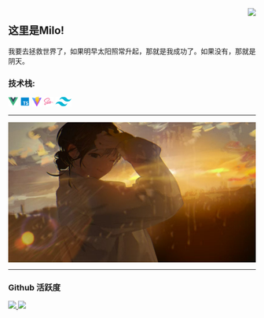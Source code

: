 <img align="right" src="https://count.getloli.com/get/@:Miloboxgithub?theme=rule34">

## 这里是Milo!

我要去拯救世界了，如果明早太阳照常升起，那就是我成功了。如果没有，那就是阴天。

<!-- ### **社交主页：** -->

 <!-- <img align="right" alt="GIF" src="./images/code.gif" width="430" height="100%" />


-   <a href="https://juejin.cn/user/1214304985296439/posts"><code><img height="20" width="50" src="./images/juejin.png"></code></a>：掘金优秀作者，发表了 30 篇技术文章，15万阅读。 -->

### **技术栈:**

<a href="https://v3.cn.vuejs.org"><code><img height="20" src="./images/vue.png"></code></a>
<a href="https://www.tslang.cn/index.html"><code><img height="20" src="./images/typescript.png"></code></a>
<a href="https://cn.vitejs.dev"><code><img height="20" src="./images/vite.png"></code></a>
<a href="https://sass-lang.com"><code><img height="20" src="./images/sass2.png"></code></a>
<a href="https://tailwindcss.com"><code><img height="20" src="./images/tailwindcss.png"></code></a>
<!-- <a href="https://webpack.js.org/"><code><img height="20" src="./images/webpack.svg"></code></a> -->
<!-- <a href="https://reactjs.org/"><code><img height="20" src="./images/react.svg"></code></a> -->
<!-- <a href="https://nextjs.org/"><code><img height="20" src="./images/next.png"></code></a> -->
<!-- <a href="https://go.dev/"><code><img height="20" src="./images/golang.png"></code></a>
<a href="https://www.docker.com"><code><img height="20" src="./images/docker.png"></code></a> -->

<!-- ### 开源项目

[![](https://github-readme-stats.vercel.app/api/pin/?username=Minori-ty&repo=mp4To4K-rust)](https://github.com/Minori-ty/mp4To4K-rust)
<br><br><br> -->
---

<img style="display:block"  src="./images/微信图片_20250109204641.jpg">

---

### Github 活跃度

<div>
<a href="https://github.com/Miloboxgithub">
  <img height="160" src="https://github-readme-stats.vercel.app/api?username=Miloboxgithub&show_icons=true&theme=radical"/>
</a>
<a href="https://github.com/Miloboxgithub">
  <img height="160" src="https://github-readme-stats.vercel.app/api/top-langs/?username=Miloboxgithub&layout=compact&theme=Gradient&bg_color=30,ff758c,e4efe9&text_color=black&title_color=29323c"/>
</a>
</div>


